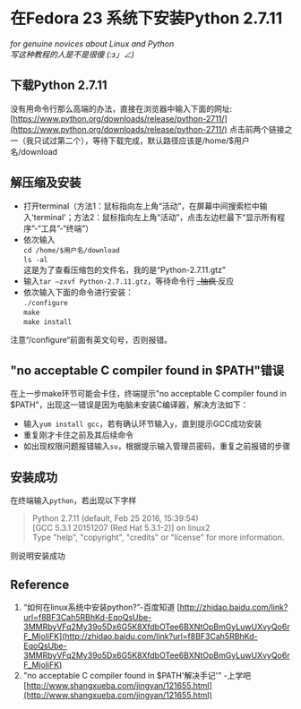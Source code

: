 # 在Fedora 23 系统下安装Python 2.7.11
*for genuine novices about Linux and Python* <br>
*写这种教程的人是不是很傻* *_(:з」∠)_*
## 下载Python 2.7.11
没有用命令行那么高端的办法，直接在浏览器中输入下面的网址:
[https://www.python.org/downloads/release/python-2711/](https://www.python.org/downloads/release/python-2711/)
点击前两个链接之一（我只试过第二个），等待下载完成，默认路径应该是/home/$用户名/download
## 解压缩及安装
- 打开terminal（方法1：鼠标指向左上角“活动”，在屏幕中间搜索栏中输入'terminal'；方法2：鼠标指向左上角“活动”，点击左边栏最下“显示所有程序”-“工具”-“终端”）
- 依次输入 <br>
`cd /home/$用户名/download`<br>
`ls -al`<br>
这是为了查看压缩包的文件名，我的是“Python-2.7.11.gtz”
- 输入`tar –zxvf Python-2.7.11.gtz`，等待命令行 <del> _抽疯 </del> 反应
- 依次输入下面的命令进行安装： <br>
`./configure` <br>
`make` <br>
`make install`

注意“/configure“前面有英文句号，否则报错。
## "no acceptable C compiler found in $PATH"错误
在上一步make环节可能会卡住，终端提示"no acceptable C compiler found in $PATH"，出现这一错误是因为电脑未安装C编译器，解决方法如下：

- 输入`yum install gcc`，若有确认环节输入`y`，直到提示GCC成功安装
- 重复刚才卡住之前及其后续命令
- 如出现权限问题报错输入`su`，根据提示输入管理员密码，重复之前报错的步骤

## 安装成功
在终端输入`python`，若出现以下字样
>Python 2.7.11 (default, Feb 25 2016, 15:39:54) <br>
[GCC 5.3.1 20151207 (Red Hat 5.3.1-2)] on linux2 <br>
Type "help", "copyright", "credits" or "license" for more information.

则说明安装成功






## Reference
1. “如何在linux系统中安装python?”-百度知道 
	[http://zhidao.baidu.com/link?url=f8BF3Cah5RBhKd-EqoQsUbe-3MMRbyVFq2My39o5Dx6G5K8XfdbOTee6BXNtOpBmGyLuwUXvyQo6rF_MjoliFK](http://zhidao.baidu.com/link?url=f8BF3Cah5RBhKd-EqoQsUbe-3MMRbyVFq2My39o5Dx6G5K8XfdbOTee6BXNtOpBmGyLuwUXvyQo6rF_MjoliFK)
2. "no acceptable C compiler found in $PATH'解决手记'" -上学吧 
  [http://www.shangxueba.com/jingyan/121655.html](http://www.shangxueba.com/jingyan/121655.html)
